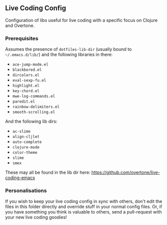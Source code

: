## Live Coding Config

Configuration of libs useful for live coding with a specific focus on Clojure and Overtone.

### Prerequisites

Assumes the presence of `dotfiles-lib-dir` (usually bound to `~/.emacs.d/lib/`) and the following libraries in there:

* `ace-jump-mode.el`
* `blackbored.el`
* `dircolors.el`
* `eval-sexp-fu.el`
* `highlight.el`
* `key-chord.el`
* `mwe-log-commands.el`
* `paredit.el`
* `rainbow-delimiters.el`
* `smooth-scrolling.el`

And the following lib dirs:

* `ac-slime`
* `align-cljlet`
* `auto-complete`
* `clojure-mode`
* `color-theme`
* `slime`
* `smex`

These may all be found in the lib dir here: https://github.com/overtone/live-coding-emacs

### Personalisations
If you wish to keep your live coding config in sync with others, don't edit the files in this folder directly and override stuff in your normal config files. Or, if you have something you think is valuable to others, send a pull-request with your new live coding goodies!
